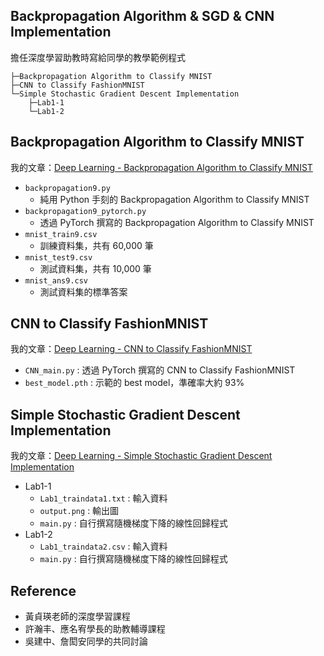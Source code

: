 ## Backpropagation Algorithm & SGD & CNN Implementation

擔任深度學習助教時寫給同學的教學範例程式

```
├─Backpropagation Algorithm to Classify MNIST
├─CNN to Classify FashionMNIST
└─Simple Stochastic Gradient Descent Implementation
    ├─Lab1-1
    └─Lab1-2
```

## Backpropagation Algorithm to Classify MNIST
我的文章：[Deep Learning - Backpropagation Algorithm to Classify MNIST](https://lavinia0724.github.io/2024/05/13/Deep-Learning-Backpropagation-Algorithm-to-Classify-MNIST/)

- `backpropagation9.py`
	- 純用 Python 手刻的 Backpropagation Algorithm to Classify MNIST
- `backpropagation9_pytorch.py`
	- 透過 PyTorch 撰寫的 Backpropagation Algorithm to Classify MNIST
- `mnist_train9.csv`
	- 訓練資料集，共有 60,000 筆
- `mnist_test9.csv`
	- 測試資料集，共有 10,000 筆
- `mnist_ans9.csv`
	- 測試資料集的標準答案

## CNN to Classify FashionMNIST
我的文章：[Deep Learning - CNN to Classify FashionMNIST](https://lavinia0724.github.io/2024/05/24/Deep-Learning-CNN-to-Classify-FashionMNIST/)
- `CNN_main.py` : 透過 PyTorch 撰寫的 CNN to Classify FashionMNIST
- `best_model.pth` : 示範的 best model，準確率大約 93%

## Simple Stochastic Gradient Descent Implementation
我的文章：[Deep Learning - Simple Stochastic Gradient Descent Implementation](https://lavinia0724.github.io/2024/05/08/Deep-Learning-Simple-Stochastic-Gradient-Descent-Implementation/)

- Lab1-1
	- `Lab1_traindata1.txt` : 輸入資料
	- `output.png` : 輸出圖
	- `main.py` : 自行撰寫隨機梯度下降的線性回歸程式
- Lab1-2
	- `Lab1_traindata2.csv` : 輸入資料
	- `main.py` : 自行撰寫隨機梯度下降的線性回歸程式


## Reference
- 黃貞瑛老師的深度學習課程
- 許瀚丰、應名宥學長的助教輔導課程
- 吳建中、詹閎安同學的共同討論
